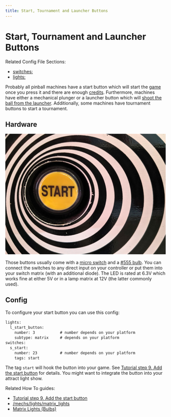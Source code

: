 ```yaml
---
title: Start, Tournament and Launcher Buttons
---
```


# Start, Tournament and Launcher Buttons


Related Config File Sections:

* [switches:](../../config/switches.md)
* [lights:](../../config/lights.md)

Probably all pinball machines have a start button which will start the
[game](../../game_design/index.md) once you press
it and there are enough
[credits](../../game_logic/credits.md).
Furthermore, machines have either a mechanical plunger or a launcher
button which will
[shoot the ball from the launcher](../plungers/coil_fired.md). Additionally, some machines have tournament buttons to
start a tournament.

## Hardware

![image](/mechs/images/button.jpg)

Those buttons usually come with a
[micro switch](mechanical_switches.md) and a
[#555 bulb](../lights/matrix_lights.md).
You can connect the switches to any direct input on your controller or
put them into your switch matrix (with an additional diode). The LED is
rated at 6.3V which works fine at either 5V or in a lamp matrix at 12V
(the latter commonly used).

## Config

To configure your start button you can use this config:

``` mpf-config
lights:
  l_start_button:
    number: 3           # number depends on your platform
    subtype: matrix     # depends on your platform
switches:
  s_start:
    number: 23          # number depends on your platform
    tags: start
```

The tag `start` will hook the button into your game. See
[Tutorial step 9. Add the start button](../../tutorial/9_start_button.md) for details.
You might want to integrate the button into your attract light show.

Related How To guides:

* [Tutorial step 9. Add the start button](../../tutorial/9_start_button.md)
* [/mechs/lights/matrix_lights](mechanical_switches.md)
* [Matrix Lights (Bulbs)](../lights/matrix_lights.md)
